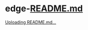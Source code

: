 # edge-[README.md](https://github.com/TenetOhec/edge-/files/11284410/README.md)
[Uploading README.md…]()
